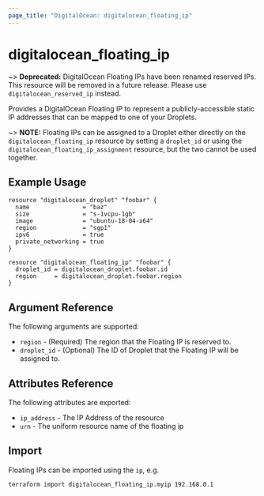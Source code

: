 ```yaml
---
page_title: "DigitalOcean: digitalocean_floating_ip"
---
```


# digitalocean\_floating_ip

~> **Deprecated:** DigitalOcean Floating IPs have been renamed reserved IPs. This resource will be removed in a future release. Please use `digitalocean_reserved_ip` instead.

Provides a DigitalOcean Floating IP to represent a publicly-accessible static IP addresses that can be mapped to one of your Droplets.

~> **NOTE:** Floating IPs can be assigned to a Droplet either directly on the `digitalocean_floating_ip` resource by setting a `droplet_id` or using the `digitalocean_floating_ip_assignment` resource, but the two cannot be used together.

## Example Usage

```hcl
resource "digitalocean_droplet" "foobar" {
  name               = "baz"
  size               = "s-1vcpu-1gb"
  image              = "ubuntu-18-04-x64"
  region             = "sgp1"
  ipv6               = true
  private_networking = true
}

resource "digitalocean_floating_ip" "foobar" {
  droplet_id = digitalocean_droplet.foobar.id
  region     = digitalocean_droplet.foobar.region
}
```

## Argument Reference

The following arguments are supported:

* `region` - (Required) The region that the Floating IP is reserved to.
* `droplet_id` - (Optional) The ID of Droplet that the Floating IP will be assigned to.

## Attributes Reference

The following attributes are exported:

* `ip_address` - The IP Address of the resource
* `urn` - The uniform resource name of the floating ip

## Import

Floating IPs can be imported using the `ip`, e.g.

```
terraform import digitalocean_floating_ip.myip 192.168.0.1
```
